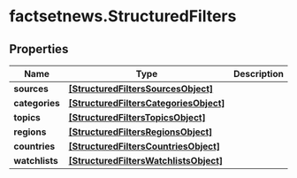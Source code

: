 # factsetnews.StructuredFilters

## Properties

Name | Type | Description | Notes
------------ | ------------- | ------------- | -------------
**sources** | [**[StructuredFiltersSourcesObject]**](StructuredFiltersSourcesObject.md) |  | [optional] 
**categories** | [**[StructuredFiltersCategoriesObject]**](StructuredFiltersCategoriesObject.md) |  | [optional] 
**topics** | [**[StructuredFiltersTopicsObject]**](StructuredFiltersTopicsObject.md) |  | [optional] 
**regions** | [**[StructuredFiltersRegionsObject]**](StructuredFiltersRegionsObject.md) |  | [optional] 
**countries** | [**[StructuredFiltersCountriesObject]**](StructuredFiltersCountriesObject.md) |  | [optional] 
**watchlists** | [**[StructuredFiltersWatchlistsObject]**](StructuredFiltersWatchlistsObject.md) |  | [optional] 


